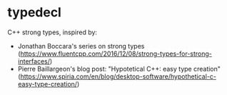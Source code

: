# typedecl
C++ strong types, inspired by:
- Jonathan Boccara's series on strong types (https://www.fluentcpp.com/2016/12/08/strong-types-for-strong-interfaces/)
- Pierre Baillargeon's blog post: "Hypotetical C++: easy type creation" (https://www.spiria.com/en/blog/desktop-software/hypothetical-c-easy-type-creation/)
